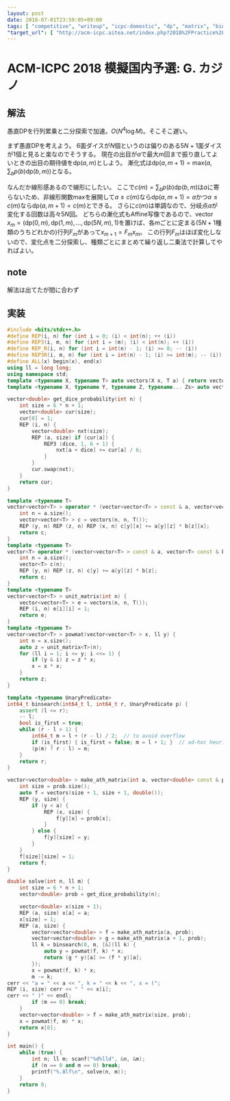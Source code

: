 ```yaml
---
layout: post
date: 2018-07-01T23:59:05+09:00
tags: [ "competitive", "writeup", "icpc-domestic", "dp", "matrix", "binary-search", "dp", "exponentiation-by-squaring", "affine-map" ]
"target_url": [ "http://acm-icpc.aitea.net/index.php?2018%2FPractice%2F%E6%A8%A1%E6%93%AC%E5%9B%BD%E5%86%85%E4%BA%88%E9%81%B8%2F%E5%95%8F%E9%A1%8C%E6%96%87%E3%81%A8%E3%83%87%E3%83%BC%E3%82%BF%E3%82%BB%E3%83%83%E3%83%88" ]
---
```


# ACM-ICPC 2018 模擬国内予選: G. カジノ

## 解法

愚直DPを行列累乗と二分探索で加速。$O(N^4 \log M)$。そこそこ遅い。

まず愚直DPを考えよう。
$6$面ダイスが$N$個というのは偏りのある$5N + 1$面ダイスが$1$個と見ると楽なのでそうする。
現在の出目が$a$で最大$m$回まで振り直してよいときの出目の期待値を$\mathrm{dp}(a, m)$としよう。
漸化式は$\mathrm{dp}(a, m + 1) = \mathrm{max}(a, \sum_b p(b) \mathrm{dp}(b, m))$となる。

なんだか線形感あるので線形にしたい。
ここで$c(m) = \sum_b p(b) \mathrm{dp}(b, m)$は$a$に寄らないため、非線形関数$\mathrm{max}$を展開して$a \ge c(m)$なら$\mathrm{dp}(a, m + 1) = a$かつ$a \le c(m)$なら$\mathrm{dp}(a, m + 1) = c(m)$とできる。
さらに$c(m)$は単調なので、分岐点$a$が変化する回数は高々$5N$回。
どちらの漸化式もAffine写像であるので、vector $x_m = ( \mathrm{dp}(0, m), \mathrm{dp}(1, m), \dots, \mathrm{dp}(5N, m), 1 )$を置けば、各$m$ごとに定まる($5N + 1$種類のうちどれかの)行列$F_m$があって<span>$x_{m + 1} = F_m x_m$</span>。
この行列$F_m$はほぼ変化しないので、変化点を二分探索し、種類ごとにまとめて繰り返し二乗法で計算してやればよい。

## note

解法は出てたが間に合わず

## 実装

``` c++
#include <bits/stdc++.h>
#define REP(i, n) for (int i = 0; (i) < int(n); ++ (i))
#define REP3(i, m, n) for (int i = (m); (i) < int(n); ++ (i))
#define REP_R(i, n) for (int i = int(n) - 1; (i) >= 0; -- (i))
#define REP3R(i, m, n) for (int i = int(n) - 1; (i) >= int(m); -- (i))
#define ALL(x) begin(x), end(x)
using ll = long long;
using namespace std;
template <typename X, typename T> auto vectors(X x, T a) { return vector<T>(x, a); }
template <typename X, typename Y, typename Z, typename... Zs> auto vectors(X x, Y y, Z z, Zs... zs) { auto cont = vectors(y, z, zs...); return vector<decltype(cont)>(x, cont); }

vector<double> get_dice_probability(int n) {
    int size = 6 * n + 1;
    vector<double> cur(size);
    cur[0] = 1;
    REP (i, n) {
        vector<double> nxt(size);
        REP (a, size) if (cur[a]) {
            REP3 (dice, 1, 6 + 1) {
                nxt[a + dice] += cur[a] / 6;
            }
        }
        cur.swap(nxt);
    }
    return cur;
}

template <typename T>
vector<vector<T> > operator * (vector<vector<T> > const & a, vector<vector<T> > const & b) {
    int n = a.size();
    vector<vector<T> > c = vectors(n, n, T());
    REP (y, n) REP (z, n) REP (x, n) c[y][x] += a[y][z] * b[z][x];
    return c;
}
template <typename T>
vector<T> operator * (vector<vector<T> > const & a, vector<T> const & b) {
    int n = a.size();
    vector<T> c(n);
    REP (y, n) REP (z, n) c[y] += a[y][z] * b[z];
    return c;
}
template <typename T>
vector<vector<T> > unit_matrix(int n) {
    vector<vector<T> > e = vectors(n, n, T());
    REP (i, n) e[i][i] = 1;
    return e;
}
template <typename T>
vector<vector<T> > powmat(vector<vector<T> > x, ll y) {
    int n = x.size();
    auto z = unit_matrix<T>(n);
    for (ll i = 1; i <= y; i <<= 1) {
        if (y & i) z = z * x;
        x = x * x;
    }
    return z;
}

template <typename UnaryPredicate>
int64_t binsearch(int64_t l, int64_t r, UnaryPredicate p) {
    assert (l <= r);
    -- l;
    bool is_first = true;
    while (r - l > 1) {
        int64_t m = l + (r - l) / 2;  // to avoid overflow
        if (is_first) { is_first = false; m = l + 1; }  // ad-hoc heuristics
        (p(m) ? r : l) = m;
    }
    return r;
}

vector<vector<double> > make_ath_matrix(int a, vector<double> const & prob) {
    int size = prob.size();
    auto f = vectors(size + 1, size + 1, double());
    REP (y, size) {
        if (y < a) {
            REP (x, size) {
                f[y][x] = prob[x];
            }
        } else {
            f[y][size] = y;
        }
    }
    f[size][size] = 1;
    return f;
}

double solve(int n, ll m) {
    int size = 6 * n + 1;
    vector<double> prob = get_dice_probability(n);

    vector<double> x(size + 1);
    REP (a, size) x[a] = a;
    x[size] = 1;
    REP (a, size) {
        vector<vector<double> > f = make_ath_matrix(a, prob);
        vector<vector<double> > g = make_ath_matrix(a + 1, prob);
        ll k = binsearch(0, m, [&](ll k) {
            auto y = powmat(f, k) * x;
            return (g * y)[a] >= (f * y)[a];
        });
        x = powmat(f, k) * x;
        m -= k;
cerr << "a = " << a << ", k = " << k << ", x = (";
REP (i, size) cerr << " " << x[i];
cerr << " )" << endl;
        if (m == 0) break;
    }
    vector<vector<double> > f = make_ath_matrix(size, prob);
    x = powmat(f, m) * x;
    return x[0];
}

int main() {
    while (true) {
        int n; ll m; scanf("%d%lld", &n, &m);
        if (n == 0 and m == 0) break;
        printf("%.8lf\n", solve(n, m));
    }
    return 0;
}
```
